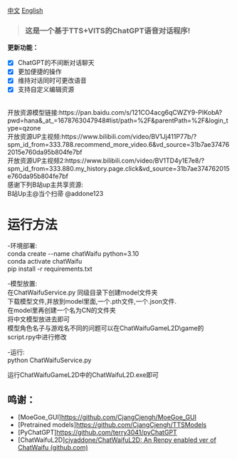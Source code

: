 

[中文](README.md "中文") [English](eng-README.md "English") 



> ### 这是一个基于TTS+VITS的ChatGPT语音对话程序!


**更新功能：**
* [x] ChatGPT的不间断对话聊天
* [x] 更加便捷的操作
* [x] 维持对话同时可更改语音
* [x] 支持自定义编辑资源
<br>
开放资源模型链接:https://pan.baidu.com/s/121CO4acg6qCWZY9-PIKobA?pwd=hana&_at_=1678763047948#list/path=%2F&parentPath=%2F&login_type=qzone  <br>
开放资源UP主视频:https://www.bilibili.com/video/BV1Jj411P77b/?spm_id_from=333.788.recommend_more_video.6&vd_source=31b7ae374762015e760da95b804fe7bf  <br>
开放资源UP主视频2:https://www.bilibili.com/video/BV1TD4y1E7e8/?spm_id_from=333.880.my_history.page.click&vd_source=31b7ae374762015e760da95b804fe7bf  <br>
感谢下列B站up主共享资源: <br>
B站Up主@当个扫帚 @addone123 <br>

# 运行方法

-环境部署: <br>
conda create --name chatWaifu python=3.10 <br>
conda activate chatWaifu <br>
pip install -r requirements.txt <br>

-模型放置: <br>
在ChatWaifuService.py 同级目录下创建model文件夹 <br>
下载模型文件,并放到model里面,一个.pth文件,一个.json文件.<br>
在model里再创建一个名为CN的文件夹<br>
将中文模型放进去即可<br>
模型角色名子与游戏名不同的问题可以在ChatWaifuGameL2D\game的script.rpy中进行修改<br>

-运行: <br>
python ChatWaifuService.py <br>

运行ChatWaifuGameL2D中的ChatWaifuL2D.exe即可 <br>



## <span id="915">鸣谢：</span> 
- [MoeGoe_GUI]https://github.com/CjangCjengh/MoeGoe_GUI 
- [Pretrained models]https://github.com/CjangCjengh/TTSModels
- [PyChatGPT]https://github.com/terry3041/pyChatGPT <br>
- [ChatWaifuL2D][cjyaddone/ChatWaifuL2D: An Renpy enabled ver of ChatWaifu (github.com)](https://github.com/cjyaddone/ChatWaifuL2D)
